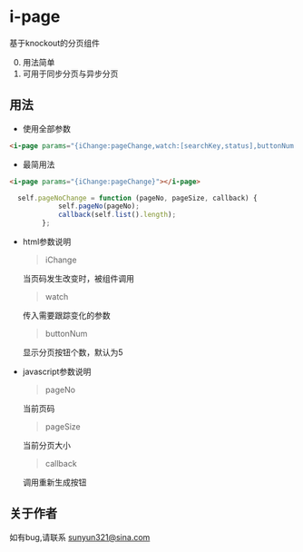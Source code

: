 ﻿i-page
=============

基于knockout的分页组件

0. 用法简单
0. 可用于同步分页与异步分页






用法
-----

* 使用全部参数

```html
<i-page params="{iChange:pageChange,watch:[searchKey,status],buttonNum:9}"></i-page>
```

* 最简用法

```html
<i-page params="{iChange:pageChange}"></i-page>
```

```javascript
  self.pageNoChange = function (pageNo, pageSize, callback) {
            self.pageNo(pageNo);           
            callback(self.list().length);
        };
```
* html参数说明
  > iChange 

    当页码发生改变时，被组件调用

  > watch

     传入需要跟踪变化的参数

  > buttonNum

     显示分页按钮个数，默认为5

* javascript参数说明

  > pageNo

    当前页码

  > pageSize

    当前分页大小

  > callback

    调用重新生成按钮

关于作者
------------
   如有bug,请联系 [sunyun321@sina.com](mailto:sunyun321@sina.com)
